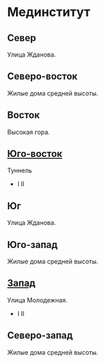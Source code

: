 # Мединститут

## Север

Улица Жданова.

## Северо-восток

Жилые дома средней высоты.

## Восток

Высокая гора.

## [Юго-восток](./565085.md)

Туннель

* I II

## Юг

Улица Жданова.

## Юго-запад

Жилые дома средней высоты.

## [Запад](./545070.md)

Улица Молодежная.

* I II

## Северо-запад

Жилые дома средней высоты.
